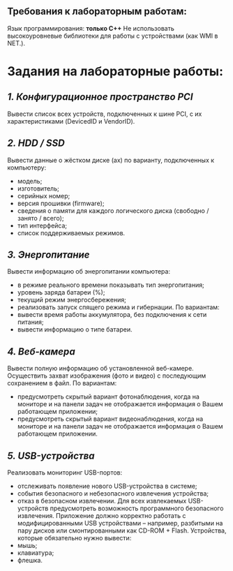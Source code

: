 ## Требования к лабораторным работам:
Язык программирования: **только С++**
Не использовать высокоуровневые библиотеки для работы с устройствами
(как WMI в NET.).

# Задания на лабораторные работы:
## _1. Конфигурационное пространство PCI_

Вывести список всех устройств, подключенных к шине PCI,
с их характеристиками (DevicedID и VendorID).

## _2. HDD / SSD_

Вывести данные о жёстком диске (ах) по варианту, подключенных к
компьютеру:
- модель;
- изготовитель;
- серийных номер;
- версия прошивки (firmware);
- сведения о памяти для каждого логического диска (свободно / занято /
всего);
- тип интерфейса;
- список поддерживаемых режимов.

## _3. Энергопитание_

Вывести информацию об энергопитании компьютера:
- в режиме реального времени показывать тип энергопитания;
- уровень заряда батареи (%);
- текущий режим энергосбережения;
- реализовать запуск спящего режима и гибернации.
По вариантам:
- вывести время работы аккумулятора, без подключения к сети
питания;
- вывести информацию о типе батареи.

## _4. Веб-камера_

Вывести полную информацию об установленной веб-камере.
Осуществить захват изображения (фото и видео) с последующим
сохранением в файл.
По вариантам:
- предусмотреть скрытый вариант фотонаблюдения, когда на мониторе
и на панели задач не отображается информация о Вашем работающем
приложении;
- предусмотреть скрытый вариант видеонаблюдения, когда на мониторе
и на панели задач не отображается информация о Вашем работающем
приложении.

## _5. USB-устройства_

Реализовать мониторинг USB-портов:
- отслеживать появление нового USB-устройства в системе;
- события безопасного и небезопасного извлечения устройства;
- отказ в безопасном извлечении.
Для всех извлекаемых USB-устройств предусмотреть возможность
программного безопасного извлечения.
Приложение должно корректно работать с модифицированными USB
устройствами – например, разбитыми на пару дисков или смонтированными
как CD-ROM + Flash.
Устройства, которые обязательно нужно вывести:
- мышь;
- клавиатура;
- флешка.

